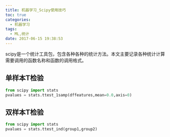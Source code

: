 ```yaml
---
title: 机器学习_Scipy使用技巧
toc: true
categories:
  - 机器学习
tags:
  - ML,统计
date: 2017-06-15 19:38:53
---
```


scipy是一个统计工具包，包含各种各种的统计方法。本文主要记录各种统计计算需要调用的函数名称和函数的调用格式。

<!--more-->

## 单样本T检验

```python
from scipy import stats
pvalues = stats.ttest_1samp(dffeatures,mean=0.0,axis=0)
```

## 双样本T检验

```python
from scipy import stats
pvalues = stats.ttest_ind(group1,group2)
```
